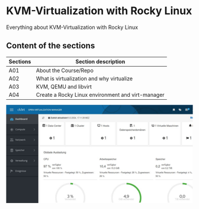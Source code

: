 # KVM-Virtualization with Rocky Linux
Everything about KVM-Virtualization with Rocky Linux

## Content of the sections

| Sections | Section description             |
|-----|-------------------------------------------|
| A01 | About the Course/Repo |
| A02 | What is virtualization and why virtualize |
| A03 | KVM, QEMU and libvirt |
| A04 | Create a Rocky Linux environment and virt-manager |


<img src="/README.JPG" alt="oVirt - Open Virtualization Manager">
